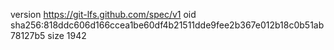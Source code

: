 version https://git-lfs.github.com/spec/v1
oid sha256:818ddc606d166ccea1be60df4b21511dde9fee2b367e012b18c0b51ab78127b5
size 1942
